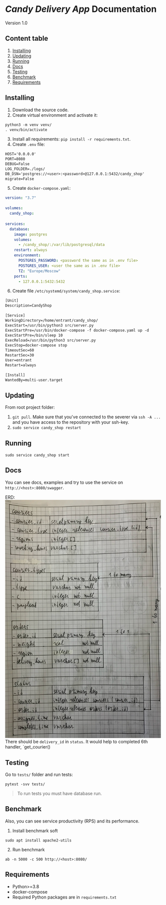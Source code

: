 # _Candy Delivery App_ Documentation
Version 1.0

## Content table
1. [Installing](#installing)
2. [Updating](#updating)
3. [Running](#running)
4. [Docs](#docs)
5. [Testing](#testing)
6. [Benchmark](#benchmark)
7. [Requirements](#requirements)


## Installing
1. Download the source code.
2. Create virtual environment and activate it:
```shell
python3 -m venv venv/
. venv/bin/activate
```
3. Install all requirements: `pip install -r requirements.txt`.
4. Create `.env` file:
```editorconfig
HOST='0.0.0.0'
PORT=8080
DEBUG=False
LOG_FOLDER=./logs/
DB_DSN='postgres://<user>:<password>@127.0.0.1:5432/candy_shop'
migrate=False
```
5. Create `docker-compose.yaml`:
```yaml
version: "3.7"

volumes:
  candy_shop:

services:
  database:
    image: postgres
    volumes:
      - /candy_shop/:/var/lib/postgresql/data
    restart: always
    environment:
      POSTGRES_PASSWORD: <password the same as in .env file>
      POSTGRES_USER: <user the same as in .env file>
      TZ: "Europe/Moscow"
    ports:
      - 127.0.0.1:5432:5432
```
6. Create file `/etc/systemd/system/candy_shop.service`:
```editorconfig
[Unit]
Description=CandyShop

[Service]
WorkingDirectory=/home/entrant/candy_shop/
ExecStart=/usr/bin/python3 src/server.py
ExecStartPre=/usr/bin/docker-compose -f docker-compose.yaml up -d
ExecStartPre=/bin/sleep 10
ExecReload=/usr/bin/python3 src/server.py
ExecStop=docker-compose stop
TimeoutSec=60
RestartSec=30
User=entrant
Restart=always

[Install]
WantedBy=multi-user.target
```


## Updating
From root project folder:
1. `git pull`. Make sure that you've connected to the severer via `ssh -A ...`
and you have access to the repository with your ssh-key.
2. `sudo service candy_shop restart` 


## Running
```shell
sudo service candy_shop start
```


## Docs
You can see docs, examples and try to use the service on `http://<host>:8080/swagger`.

ERD:
![](task/erd.jpg)
There should be `delivery_id` in `status`. It would help to completed 6th handler, `get_courier()


## Testing
Go to `tests/` folder and run tests:
```shell
pytest -svv tests/
```

> To run tests you must have database run.


## Benchmark
Also, you can see service productivity (RPS) and its performance.

1. Install benchmark soft
```shell
sudo apt install apache2-utils
```
2. Run benchmark
```shell
ab -n 5000 -c 500 http://<host>:8080/
```


## Requirements
* Python>=3.8
* docker-compose
* Required Python packages are in `requirements.txt`